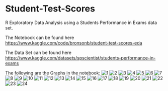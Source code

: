 # Student-Test-Scores
R Exploratory Data Analysis using a Students Performance in Exams data set.

The Notebook can be found here https://www.kaggle.com/code/bronsonb/student-test-scores-eda

The Data Set can be found here https://www.kaggle.com/datasets/spscientist/students-performance-in-exams

The following are the Graphs in the notebook:
![1](https://github.com/BronsonBagwell/Student-Test-Scores/assets/95597155/d6d542a3-7822-40a9-a3fe-252a97e2542e)
![2](https://github.com/BronsonBagwell/Student-Test-Scores/assets/95597155/347c99f7-e412-4845-aa71-21fd8817859b)
![3](https://github.com/BronsonBagwell/Student-Test-Scores/assets/95597155/e7db6979-595b-4dd2-bb67-6b918d181a12)
![4](https://github.com/BronsonBagwell/Student-Test-Scores/assets/95597155/9fb5d8d6-367e-4a4e-b462-fcf2875ece87)
![5](https://github.com/BronsonBagwell/Student-Test-Scores/assets/95597155/a4e692df-581b-4470-841f-c201c4f77298)
![6](https://github.com/BronsonBagwell/Student-Test-Scores/assets/95597155/42b1cb97-068a-4194-9e07-445edf01c68b)
![7](https://github.com/BronsonBagwell/Student-Test-Scores/assets/95597155/2f18aeaf-e869-43f2-b839-4be32326dff2)
![8](https://github.com/BronsonBagwell/Student-Test-Scores/assets/95597155/0e8fa8dd-860e-48ca-8dec-60c2833892c0)
![9](https://github.com/BronsonBagwell/Student-Test-Scores/assets/95597155/01215565-25c6-4cb8-9903-f52f92a20329)
![10](https://github.com/BronsonBagwell/Student-Test-Scores/assets/95597155/e386d515-f8d8-43d4-8a86-e7892bd5aeb1)
![11](https://github.com/BronsonBagwell/Student-Test-Scores/assets/95597155/16565563-39d1-40ea-9cbd-b6d6bca81608)
![12](https://github.com/BronsonBagwell/Student-Test-Scores/assets/95597155/356d2842-352c-46aa-a98e-cb06172f3e24)
![13](https://github.com/BronsonBagwell/Student-Test-Scores/assets/95597155/6335f089-7202-476f-ad05-23adb8c0b90e)
![14](https://github.com/BronsonBagwell/Student-Test-Scores/assets/95597155/300e91a5-87af-4d11-8343-a6393a59a689)
![15](https://github.com/BronsonBagwell/Student-Test-Scores/assets/95597155/0aedbd54-264e-406e-a2c0-de36473a8b57)
![16](https://github.com/BronsonBagwell/Student-Test-Scores/assets/95597155/84be297e-70a1-4c30-b3d9-940cf546e3a1)
![17](https://github.com/BronsonBagwell/Student-Test-Scores/assets/95597155/2231a8ab-bb22-429a-b1e2-71585066a715)
![18](https://github.com/BronsonBagwell/Student-Test-Scores/assets/95597155/8bb4f51a-e920-409f-9bd0-6e60d50d2323)
![19](https://github.com/BronsonBagwell/Student-Test-Scores/assets/95597155/68bcb246-bc37-4798-89ae-7a2418d98d33)
![20](https://github.com/BronsonBagwell/Student-Test-Scores/assets/95597155/c7a7dc1c-d2a7-4fab-9497-efe2c9135155)
![21](https://github.com/BronsonBagwell/Student-Test-Scores/assets/95597155/dc2eb8ab-57f6-4255-9c91-24990a54d594)
![22](https://github.com/BronsonBagwell/Student-Test-Scores/assets/95597155/b9e05ed6-41b0-42fe-8918-05ca01d48b75)
![23](https://github.com/BronsonBagwell/Student-Test-Scores/assets/95597155/dc585190-6e2a-4cbf-83e9-6e360a58bb0f)
![24](https://github.com/BronsonBagwell/Student-Test-Scores/assets/95597155/ce86f51f-f79a-4f4b-a3ba-f9ec841b8b83)

